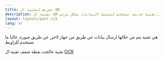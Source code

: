 ```yaml
---
title: تعريف لتقنية ال QR
description: تقنية ال QR هي تقنية حديثة تستخدم لتمثيل البيانات بشكل مرئي
layout: layouts/post.njk
lang: ar
---
```

هي تقنية يتم من خلالها ارسال بيانات عن طريق من جهاز لاخر, عن طريق صورة, غالبا ما تستخدم للراوبط 

تقنية عالجت نفطة ضعف تقنية ال  [OCR](../ocr) 


 